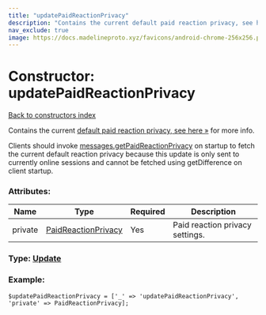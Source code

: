 ```yaml
---
title: "updatePaidReactionPrivacy"
description: "Contains the current default paid reaction privacy, see here » for more info."
nav_exclude: true
image: https://docs.madelineproto.xyz/favicons/android-chrome-256x256.png
---
```

# Constructor: updatePaidReactionPrivacy  
[Back to constructors index](/API_docs/constructors/index.html)



Contains the current [default paid reaction privacy, see here »](https://core.telegram.org/api/reactions#paid-reactions) for more info.

Clients should invoke [messages.getPaidReactionPrivacy](../methods/messages.getPaidReactionPrivacy.html) on startup to fetch the current default reaction privacy because this update is only sent to currently online sessions and cannot be fetched using getDifference on client startup.

### Attributes:

| Name     |    Type       | Required | Description |
|----------|---------------|----------|-------------|
|private|[PaidReactionPrivacy](/API_docs/types/PaidReactionPrivacy.html) | Yes|Paid reaction privacy settings.|



### Type: [Update](/API_docs/types/Update.html)


### Example:

```
$updatePaidReactionPrivacy = ['_' => 'updatePaidReactionPrivacy', 'private' => PaidReactionPrivacy];
```  
